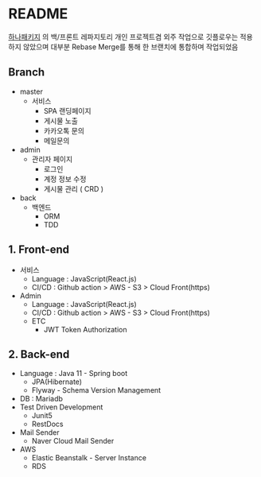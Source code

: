 # README
 [하나패키지](https://hana-package.syopingbaeg.com) 의 백/프론트 레파지토리
 개인 프로젝트겸 외주 작업으로 깃플로우는 적용하지 않았으며 대부분 Rebase Merge를 통해 한 브랜치에 통합하며 작업되었음
 
 ## Branch
   - master
     - 서비스 
       - SPA 랜딩페이지
       - 게시물 노출
       - 카카오톡 문의
       - 메일문의
   - admin
     - 관리자 페이지
       - 로그인
       - 계정 정보 수정
       - 게시물 관리 ( CRD )
   - back
     - 백엔드
       - ORM
       - TDD

## 1. Front-end 
  - 서비스
    - Language : JavaScript(React.js)
    - CI/CD : Github action > AWS - S3 > Cloud Front(https)
  - Admin
    - Language : JavaScript(React.js)
    - CI/CD : Github action > AWS - S3 > Cloud Front(https)
    - ETC
      - JWT Token Authorization

## 2. Back-end
  - Language : Java 11 - Spring boot
    - JPA(Hibernate)
    - Flyway - Schema Version Management
  - DB : Mariadb
  - Test Driven Development
    - Junit5
    - RestDocs
  - Mail Sender
    - Naver Cloud Mail Sender
  - AWS
    - Elastic Beanstalk - Server Instance
    - RDS
